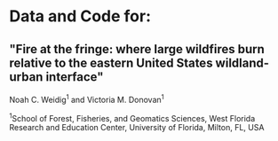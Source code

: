 # Data and Code for:
## "Fire at the fringe: where large wildfires burn relative to the eastern United States wildland-urban interface"
Noah C. Weidig<sup>1</sup> and Victoria M. Donovan<sup>1</sup>

<sup>1</sup>School of Forest, Fisheries, and Geomatics Sciences, West Florida Research and Education Center, University of Florida, Milton, FL, USA
